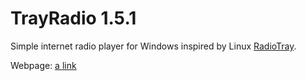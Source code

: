 # TrayRadio 1.5.1
Simple internet radio player for Windows inspired by Linux <a href="http://radiotray.sourceforge.net/" target="_blank">RadioTray</a>.

Webpage: [a link](https://trayradio.000webhostapp.com/)
